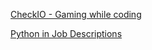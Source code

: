 [CheckIO - Gaming while coding](https://checkio.org/)

[Python in Job Descriptions](http://www.datasciencecentral.com/profiles/blogs/what-technology-tool-skills-do-data-scientists-jobs-require)
